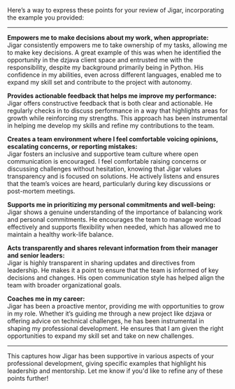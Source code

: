 Here’s a way to express these points for your review of Jigar, incorporating the example you provided:

---

**Empowers me to make decisions about my work, when appropriate:**  
Jigar consistently empowers me to take ownership of my tasks, allowing me to make key decisions. A great example of this was when he identified the opportunity in the dzjava client space and entrusted me with the responsibility, despite my background primarily being in Python. His confidence in my abilities, even across different languages, enabled me to expand my skill set and contribute to the project with autonomy.

**Provides actionable feedback that helps me improve my performance:**  
Jigar offers constructive feedback that is both clear and actionable. He regularly checks in to discuss performance in a way that highlights areas for growth while reinforcing my strengths. This approach has been instrumental in helping me develop my skills and refine my contributions to the team.

**Creates a team environment where I feel comfortable voicing opinions, escalating concerns, or reporting mistakes:**  
Jigar fosters an inclusive and supportive team culture where open communication is encouraged. I feel comfortable raising concerns or discussing challenges without hesitation, knowing that Jigar values transparency and is focused on solutions. He actively listens and ensures that the team’s voices are heard, particularly during key discussions or post-mortem meetings.

**Supports me in prioritizing my personal commitments and well-being:**  
Jigar shows a genuine understanding of the importance of balancing work and personal commitments. He encourages the team to manage workload effectively and supports flexibility when needed, which has allowed me to maintain a healthy work-life balance.

**Acts transparently and shares relevant information from their manager and senior leaders:**  
Jigar is highly transparent in sharing updates and directives from leadership. He makes it a point to ensure that the team is informed of key decisions and changes. His open communication style has helped align the team with broader organizational goals.

**Coaches me in my career:**  
Jigar has been a proactive mentor, providing me with opportunities to grow in my role. Whether it’s guiding me through a new project like dzjava or offering advice on technical challenges, he has been instrumental in shaping my professional development. He ensures that I am given the right opportunities to expand my skill set and take on new challenges.

---

This captures how Jigar has been supportive in various aspects of your professional development, giving specific examples that highlight his leadership and mentorship. Let me know if you'd like to refine any of these points further!
